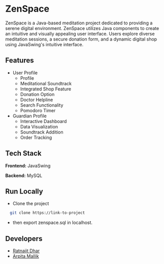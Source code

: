 
# ZenSpace

ZenSpace is a Java-based meditation project dedicated to providing a serene digital environment. ZenSpace utilizes Java components to create an intuitive and visually appealing user interface. Users explore diverse meditation sessions, a secure donation form, and a dynamic digital shop using JavaSwing's intuitive interface.


## Features

- User Profile
    - Profile
    - Meditational Soundtrack
    - Integrated Shop Feature
    - Donation Option
    - Doctor Helpline
    - Search Functionality
    - Pomodoro Timer
- Guardian Profile
    - Interactive Dashboard
    - Data Visualization
    - Soundtrack Addition
    - Order Tracking

## Tech Stack

**Frontend:** JavaSwing

**Backend:** MySQL



## Run Locally

- Clone the project

```bash
  git clone https://link-to-project
```

- then export zenspace.sql in localhost.

## Developers

- [Ratnajit Dhar](https://github.com/ratnajit-dhar)
- [Arpita Mallik](https://github.com/ArpitaMallik)



